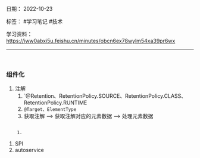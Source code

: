 日期： 2022-10-23

标签： #学习笔记 #技术

学习资料： https://iww0abxi5u.feishu.cn/minutes/obcn6ex78wylm54xa39pr6wx


---
<br>

### 组件化
1. 注解
	1. `@Retention、RetentionPolicy.SOURCE、RetentionPolicy.CLASS、RetentionPolicy.RUNTIME
	2. `@Target、ElementType`
	3. 获取注解 --> 获取注解对应的元素数据 --> 处理元素数据
```java

```

		1. 
1. SPI
2. autoservice